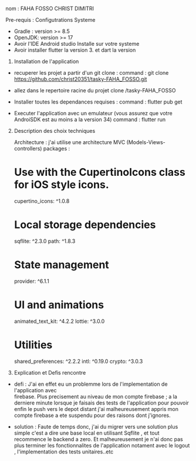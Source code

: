 nom : FAHA FOSSO CHRIST DIMITRI

Pre-requis : Configutrations Systeme 
  - Gradle : version >= 8.5 
  -  OpenJDK: version >= 17
  - Avoir l'IDE Android studio Installe sur votre systeme
  - Avoir installer flutter la version 3. et dart la version 

1) Installation de l'application 

  - recuperer les projet a partir d'un git clone :
    command : git clone  https://github.com/christ20351/tasky-FAHA_FOSSO.git 

  - allez dans le repertoire racine du projet clone
            /tasky-FAHA_FOSSO

  - Installer toutes les dependances requises :
    command  : flutter  pub get

  - Executer l'application avec  un emulateur (vous assurez que votre AndroiSDK    est   au moins a la version 34)
    command  : flutter run  


2)  Description des choix techniques 

    Architecture : j'ai utilise une architecture MVC (Models-Views-controllers)
    packages : 
      # Use with the CupertinoIcons class for iOS style icons.
      cupertino_icons: ^1.0.8
      
      # Local storage dependencies
      sqflite: ^2.3.0
      path: ^1.8.3
      
      # State management
      provider: ^6.1.1
      
      # UI and animations
      animated_text_kit: ^4.2.2
      lottie: ^3.0.0
      
      # Utilities
      shared_preferences: ^2.2.2
      intl: ^0.19.0
      crypto: ^3.0.3
    
3) Explication et Defis rencontre 

  - defi :
    J'ai en effet eu un problemme lors de l'implementation de l'application avec  
    firebase. Plus precisement au niveau de mon compte firebase ; a la derniere minute lorsque je faisais des tests de l'application  pour pouvoir enfin le push vers le depot distant j'ai malheureusement appris mon compte firebase a ete suspendu pour des raisons dont j'ignores. 
  
  - solution : 
    Faute de temps donc, j'ai du migrer vers une solution plus simple c'est a dire  une base local en utilisant Sqflite , et tout recommence le backend a zero. Et malheureusement je n'ai donc pas plus terminer les fonctionnalites de l'application notament avec le logout  , l'implementation des tests unitaires..etc
